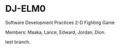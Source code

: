 # DJ-ELM0
Software Development Practices 
2-D Fighting Game

Members:
Maaka,
Lance,
Edward,
Jordan,
Dion.


test branch.
